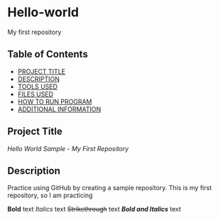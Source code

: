 # Hello-world
My first repository

## Table of Contents

- [PROJECT TITLE](#Project-Title)
- [DESCRIPTION](#Description)
- [TOOLS USED](#Tools-Used)
- [FILES USED](#files-used)
- [HOW TO RUN PROGRAM](#How-to-run-program)
- [ADDITIONAL INFORMATION](#additional-information)


## Project Title

*Hello World Sample - My First Repository*

## Description

Practice using GitHub by creating a sample repository. This is my first repository, so I am practicing

**Bold** text
*Italics* text
~~Strikethrough~~ text
***Bold and Italics*** text
